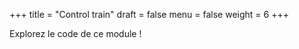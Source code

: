 +++
title = "Control train"
draft = false
menu = false
weight = 6
+++

Explorez le code de ce module !